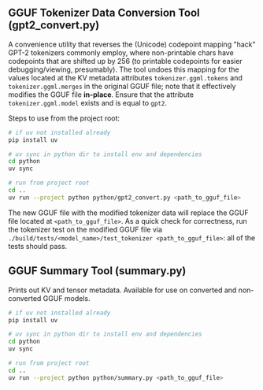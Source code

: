 ## GGUF Tokenizer Data Conversion Tool (gpt2_convert.py)

A convenience utility that reverses the (Unicode) codepoint mapping "hack" GPT-2 tokenizers commonly employ, where non-printable chars have codepoints that are shifted up by 256 (to printable codepoints for easier debugging/viewing, presumably). The tool undoes this mapping for the values located at the KV metadata attributes `tokenizer.ggml.tokens` and `tokenizer.ggml.merges` in the original GGUF file; note that it effectively modifies the GGUF file **in-place**. Ensure that the attribute `tokenizer.ggml.model` exists and is equal to `gpt2`.

Steps to use from the project root:

```bash
# if uv not installed already
pip install uv

# uv sync in python dir to install env and dependencies
cd python
uv sync

# run from project root
cd ..
uv run --project python python/gpt2_convert.py <path_to_gguf_file>
```

The new GGUF file with the modified tokenizer data will replace the GGUF file located at `<path_to_gguf_file>`. As a quick check for correctness, run the tokenizer test on the modified GGUF file via `./build/tests/<model_name>/test_tokenizer <path_to_gguf_file>`: all of the tests should pass.

## GGUF Summary Tool (summary.py)

Prints out KV and tensor metadata. Available for use on converted and non-converted GGUF models.

```bash
# if uv not installed already
pip install uv

# uv sync in python dir to install env and dependencies
cd python
uv sync

# run from project root
cd ..
uv run --project python python/summary.py <path_to_gguf_file>
```